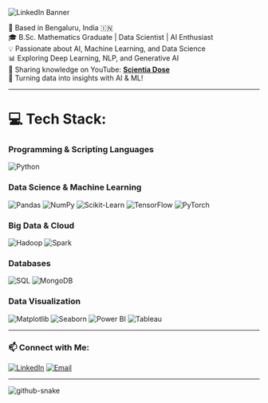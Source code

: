 ![LinkedIn Banner](https://github.com/user-attachments/assets/6ca2189b-02ef-4ff4-b74c-0032b5342489)


📍 Based in Bengaluru, India 🇮🇳  
🎓 B.Sc. Mathematics Graduate | Data Scientist | AI Enthusiast  
💡 Passionate about AI, Machine Learning, and Data Science  
📊 Exploring Deep Learning, NLP, and Generative AI  
🎥 Sharing knowledge on YouTube: **[Scientia Dose](https://www.youtube.com/@ScientiaDose)**  
🚀 Turning data into insights with AI & ML!  


---

# 💻 Tech Stack:

### Programming & Scripting Languages
![Python](https://img.shields.io/badge/python-%233776AB.svg?style=for-the-badge&logo=python&logoColor=white)  

### Data Science & Machine Learning
![Pandas](https://img.shields.io/badge/pandas-%23150458.svg?style=for-the-badge&logo=pandas&logoColor=white) ![NumPy](https://img.shields.io/badge/numpy-%23013243.svg?style=for-the-badge&logo=numpy&logoColor=white) ![Scikit-Learn](https://img.shields.io/badge/scikit--learn-%23F7931E.svg?style=for-the-badge&logo=scikit-learn&logoColor=white) ![TensorFlow](https://img.shields.io/badge/TensorFlow-%23FF6F00.svg?style=for-the-badge&logo=tensorflow&logoColor=white) ![PyTorch](https://img.shields.io/badge/PyTorch-%23EE4C2C.svg?style=for-the-badge&logo=pytorch&logoColor=white)

### Big Data & Cloud
![Hadoop](https://img.shields.io/badge/Hadoop-%23FFCC00.svg?style=for-the-badge&logo=apachehadoop&logoColor=black) ![Spark](https://img.shields.io/badge/Apache%20Spark-%23E25A1C.svg?style=for-the-badge&logo=apachespark&logoColor=white)

### Databases
![SQL](https://img.shields.io/badge/SQL-%2300599C.svg?style=for-the-badge&logo=database&logoColor=white) ![MongoDB](https://img.shields.io/badge/MongoDB-%234ea94b.svg?style=for-the-badge&logo=mongodb&logoColor=white)

### Data Visualization
![Matplotlib](https://img.shields.io/badge/Matplotlib-%230076D6.svg?style=for-the-badge&logo=python&logoColor=white) ![Seaborn](https://img.shields.io/badge/Seaborn-%23157CBA.svg?style=for-the-badge&logo=python&logoColor=white) ![Power BI](https://img.shields.io/badge/Power%20BI-F2C811?style=for-the-badge&logo=powerbi&logoColor=black) ![Tableau](https://img.shields.io/badge/Tableau-%23E97627.svg?style=for-the-badge&logo=tableau&logoColor=white)

---

### 📫 Connect with Me:
[![LinkedIn](https://img.shields.io/badge/LinkedIn-%230077B5.svg?style=for-the-badge&logo=linkedin&logoColor=white)](https://www.linkedin.com/in/riteshkaushik18/) [![Email](https://img.shields.io/badge/Gmail-%23D14836.svg?style=for-the-badge&logo=gmail&logoColor=white)](mailto:ritesh18043@gmail.com)

---

<picture>
  <source media="(prefers-color-scheme: dark)" srcset="https://raw.githubusercontent.com/tobiasmeyhoefer/tobiasmeyhoefer/output/github-snake-dark.svg" />
  <source media="(prefers-color-scheme: light)" srcset="https://raw.githubusercontent.com/tobiasmeyhoefer/tobiasmeyhoefer/output/github-snake.svg" />
  <img alt="github-snake" src="https://raw.githubusercontent.com/tobiasmeyhoefer/tobiasmeyhoefer/output/github-snake.svg" />
</picture>

